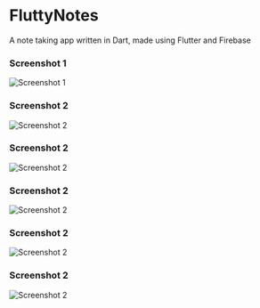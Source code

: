 # FluttyNotes
A note taking app written in Dart, made using Flutter and Firebase

### Screenshot 1
![Screenshot 1](Images/Screenshot(148)2.png)

### Screenshot 2
![Screenshot 2](images/Screenshot(150)2.png)

### Screenshot 2
![Screenshot 2](Images/Screenshot(151)2.png)

### Screenshot 2
![Screenshot 2](Images/Screenshot(152)2.png)

### Screenshot 2
![Screenshot 2](Images/Screenshot(147)2.png)

### Screenshot 2
![Screenshot 2](Images/Images/Screenshot(146)2.png)
